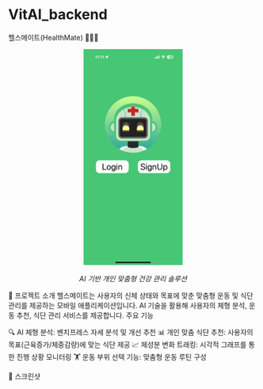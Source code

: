 # VitAl_backend
헬스메이트(HealthMate) 🏋️‍♂️🤖
<div align="center">
  <img src="src/screenshots/app_logo.png" width="200"/>
  <p><i>AI 기반 개인 맞춤형 건강 관리 솔루션</i></p>
</div>
📱 프로젝트 소개
헬스메이트는 사용자의 신체 상태와 목표에 맞춘 맞춤형 운동 및 식단 관리를 제공하는 모바일 애플리케이션입니다. AI 기술을 활용해 사용자의 체형 분석, 운동 추천, 식단 관리 서비스를 제공합니다.
주요 기능

🔍 AI 체형 분석: 벤치프레스 자세 분석 및 개선 추천
📊 개인 맞춤 식단 추천: 사용자의 목표(근육증가/체중감량)에 맞는 식단 제공
📈 체성분 변화 트래킹: 시각적 그래프를 통한 진행 상황 모니터링
🏋️ 운동 부위 선택 기능: 맞춤형 운동 루틴 구성


📸 스크린샷
